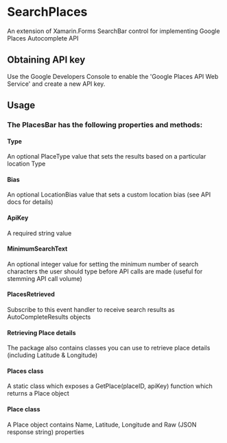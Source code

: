 # SearchPlaces
An extension of Xamarin.Forms SearchBar control for implementing Google Places Autocomplete API

## Obtaining API key
Use the Google Developers Console to enable the 'Google Places API Web Service' and create a new API key.

## Usage

### The PlacesBar has the following properties and methods:

#### Type
An optional PlaceType value that sets the results based on a particular location Type

#### Bias
An optional LocationBias value that sets a custom location bias (see API docs for details)

#### ApiKey
A required string value

#### MinimumSearchText
An optional integer value for setting the minimum number of search characters the user should type before API calls are made (useful for stemming API call volume)

#### PlacesRetrieved
Subscribe to this event handler to receive search results as AutoCompleteResults objects

#### Retrieving Place details
The package also contains classes you can use to retrieve place details (including Latitude & Longitude)

#### Places class
A static class which exposes a GetPlace(placeID, apiKey) function which returns a Place object

#### Place class
A Place object contains Name, Latitude, Longitude and Raw (JSON response string) properties
